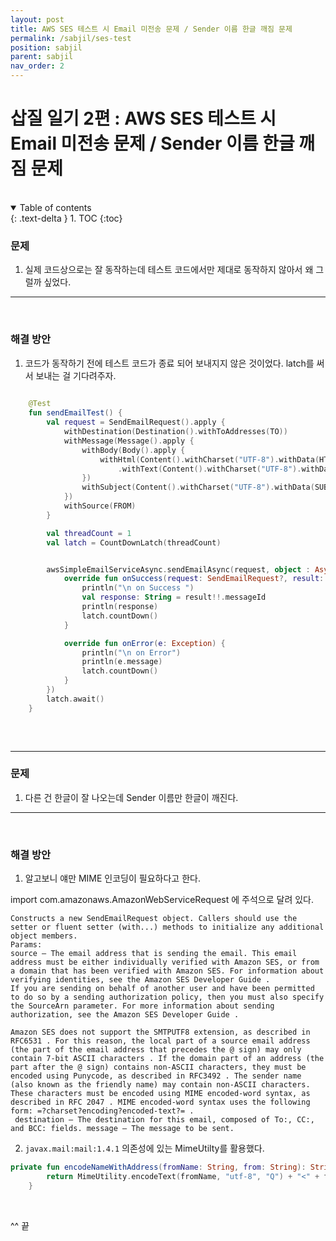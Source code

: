 ```yaml
---
layout: post
title: AWS SES 테스트 시 Email 미전송 문제 / Sender 이름 한글 깨짐 문제
permalink: /sabjil/ses-test
position: sabjil
parent: sabjil
nav_order: 2
---
```


# 삽질 일기 2편 : AWS SES 테스트 시 Email 미전송 문제 / Sender 이름 한글 깨짐 문제

<br/>

<details open markdown="block">
  <summary>
    Table of contents
  </summary>
  {: .text-delta }
1. TOC
{:toc}
</details>

### 문제 

1. 실제 코드상으로는 잘 동작하는데 테스트 코드에서만 제대로 동작하지 않아서 왜 그럴까 싶었다.


---

<br/>

### 해결 방안 


1. 코드가 동작하기 전에 테스트 코드가 종료 되어 보내지지 않은 것이었다. latch를 써서 보내는 걸 기다려주자.
```kotlin
    
    @Test
    fun sendEmailTest() {
        val request = SendEmailRequest().apply {
            withDestination(Destination().withToAddresses(TO))
            withMessage(Message().apply {
                withBody(Body().apply {
                    withHtml(Content().withCharset("UTF-8").withData(HTMLBODY))
                        .withText(Content().withCharset("UTF-8").withData(TEXTBODY))
                })
                withSubject(Content().withCharset("UTF-8").withData(SUBJECT))
            })
            withSource(FROM)
        }

        val threadCount = 1
        val latch = CountDownLatch(threadCount)


        awsSimpleEmailServiceAsync.sendEmailAsync(request, object : AsyncHandler<SendEmailRequest, SendEmailResult> {
            override fun onSuccess(request: SendEmailRequest?, result: SendEmailResult?) {
                println("\n on Success ")
                val response: String = result!!.messageId
                println(response)
                latch.countDown()
            }

            override fun onError(e: Exception) {
                println("\n on Error")
                println(e.message)
                latch.countDown()
            }
        })
        latch.await()
    }
  
```

<br/> 


---

### 문제 

1. 다른 건 한글이 잘 나오는데 Sender 이름만 한글이 깨진다.


---

<br/>

### 해결 방안 

1. 알고보니 얘만 MIME 인코딩이 필요하다고 한다.

  import com.amazonaws.AmazonWebServiceRequest 에 주석으로 달려 있다.
  
```
Constructs a new SendEmailRequest object. Callers should use the setter or fluent setter (with...) methods to initialize any additional object members.
Params:
source – The email address that is sending the email. This email address must be either individually verified with Amazon SES, or from a domain that has been verified with Amazon SES. For information about verifying identities, see the Amazon SES Developer Guide .
If you are sending on behalf of another user and have been permitted to do so by a sending authorization policy, then you must also specify the SourceArn parameter. For more information about sending authorization, see the Amazon SES Developer Guide .
 
Amazon SES does not support the SMTPUTF8 extension, as described in RFC6531 . For this reason, the local part of a source email address (the part of the email address that precedes the @ sign) may only contain 7-bit ASCII characters . If the domain part of an address (the part after the @ sign) contains non-ASCII characters, they must be encoded using Punycode, as described in RFC3492 . The sender name (also known as the friendly name) may contain non-ASCII characters. These characters must be encoded using MIME encoded-word syntax, as described in RFC 2047 . MIME encoded-word syntax uses the following form: =?charset?encoding?encoded-text?= .
 destination – The destination for this email, composed of To:, CC:, and BCC: fields. message – The message to be sent.
```

2. `javax.mail:mail:1.4.1` 의존성에 있는 MimeUtilty를 활용했다.
```kotlin
private fun encodeNameWithAddress(fromName: String, from: String): String {
        return MimeUtility.encodeText(fromName, "utf-8", "Q") + "<" + from + ">"
    }
```


<br/>

^^ 끝
